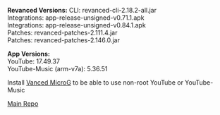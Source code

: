 **Revanced Versions:** 
CLI: revanced-cli-2.18.2-all.jar  
Integrations: app-release-unsigned-v0.71.1.apk  
Integrations: app-release-unsigned-v0.84.1.apk  
Patches: revanced-patches-2.111.4.jar  
Patches: revanced-patches-2.146.0.jar  


  
**App Versions:**  
YouTube: 17.49.37  
YouTube-Music (arm-v7a): 5.36.51  

Install [Vanced MicroG](https://github.com/inotia00/VancedMicroG/releases/latest) to be able to use non-root YouTube or YouTube-Music  

[Main Repo](https://github.com/NoName-exe/revanced-extended)  
